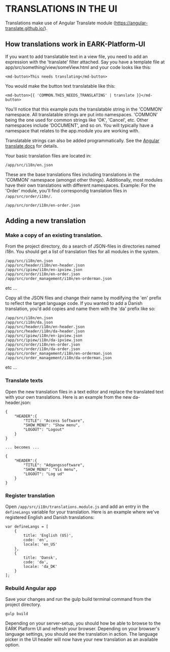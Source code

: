 # TRANSLATIONS IN THE UI

Translations make use of Angular Translate module (https://angular-translate.github.io/).


## How translations work in EARK-Platform-UI

If you want to add translatable text in a view file, you need to add an expression with the 'translate' filter attached.
Say you have a template file at app/src/something/view/someView.html and your code looks like this:
```
<md-button>This needs translating</md-button>
```
You would make the button text translatable like this:
```
<md-button>{{ 'COMMON.THIS_NEEDS_TRANSLATING' | translate }}</md-button>
```

You'll notice that this example puts the translatable string in the 'COMMON' namespace. All translatable strings are put
into namespaces. 'COMMON' being the one used for common strings like 'OK', 'Cancel', etc. Other namespaces include
'DOCUMENT', and so on. You will typically have a namespace that relates to the app.module you are working with.

Translatable strings can also be added programmatically. See the [Angular translate docs](https://angular-translate.github.io/docs/#/api) for details.

Your basic translation files are located in:
```
/app/src/i18n/en.json
```
These are the base translations files including translations in the 'COMMON' namespace (amongst other things). Additionally, most modules have their own translations with different namespaces.
Example: For the 'Order' module, you'll find correspondig translation files in `/app/src/order/i18n/`.
```
/app/src/order/i18n/en-order.json
```

## Adding a new translation


### Make a copy of an existing translation.

From the project directory, do a search of JSON-files in directories named i18n. You should get a list of translation files for all modules in the system.
```
/app/src/i18n/en.json
/app/src/header/i18n/en-header.json
/app/src/ipiew/i18n/en-ipview.json
/app/src/order/i18n/en-order.json
/app/src/order_management/i18n/en-orderman.json
```
etc ...

Copy all the JSON files and change their name by modifying the 'en' prefix to reflect the target language code. If you wanted to add a Danish translation, you'd add copies and name them with the 'da' prefix like so:
```
/app/src/i18n/en.json
/app/src/i18n/da.json
/app/src/header/i18n/en-header.json
/app/src/header/i18n/da-header.json
/app/src/ipiew/i18n/en-ipview.json
/app/src/ipiew/i18n/da-ipview.json
/app/src/order/i18n/en-order.json
/app/src/order/i18n/da-order.json
/app/src/order_management/i18n/en-orderman.json
/app/src/order_management/i18n/da-orderman.json
```
etc ...


### Translate texts

Open the new translation files in a text editor and replace the translated text with your own translations. Here is an example from the new da-header.json:
```
{
    "HEADER":{
        "TITLE": "Access Software",
        "SHOW_MENU": "Show menu",
        "LOGOUT": "Logout"
    }
}

... becomes ...

{
    "HEADER":{
        "TITLE": "Adgangssoftware",
        "SHOW_MENU": "Vis menu",
        "LOGOUT": "Log ud"
    }
}
```

### Register translation

Open `/app/src/i18n/translations.module.js` and add an entry in the `defineLangs` variable for your translation.
Here is an example where we've registered English and Danish translations:
```
var defineLangs = [
    {
        title: 'English (US)',
        code: 'en',
        locale: 'en_US'
    },
    {
        title: 'Dansk',
        code: 'da',
        locale: 'da_DK'
    }
];
```

### Rebuild Angular app

Save your changes and run the gulp build terminal command from the project directory.
```
gulp build
```
Depending on your server-setup, you should how be able to browse to the EARK Platform UI and refresh your browser. Depending on your browser's language settings, you should see the translation in action.
The language picker in the UI header will now have your new translation as an available option.
